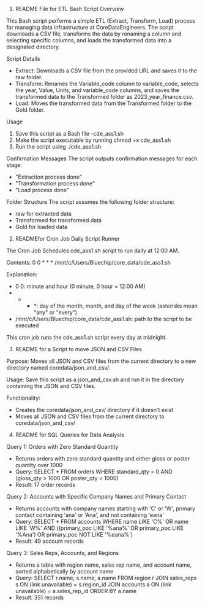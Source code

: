 1. README File for ETL Bash Script
Overview

This Bash script performs a simple ETL (Extract, Transform, Load) process for managing data infrastructure at CoreDataEngineers. The script downloads a CSV file, transforms the data by renaming a column and selecting specific columns, and loads the transformed data into a designated directory.

Script Details
- Extract: Downloads a CSV file from the provided URL and saves it to the raw folder.
- Transform: Renames the Variable_code column to variable_code, selects the year, Value, Units, and variable_code columns, and saves the transformed data to the Transformed folder as 2023_year_finance.csv.
- Load: Moves the transformed data from the Transformed folder to the Gold folder.

Usage

1. Save this script as a Bash file -cde_ass1.sh
2. Make the script executable by running chmod +x cde_ass1.sh
3. Run the script using ./cde_ass1.sh

Confirmation Messages
The script outputs confirmation messages for each stage:

- "Extraction process done"
- "Transformation process done"
- "Load process done"

Folder Structure
The script assumes the following folder structure:

- raw for extracted data
- Transformed for transformed data
- Gold for loaded data

2. READMEfor Cron Job Daily Script Runner

The Cron Job Schedules cde_ass1.sh script to run daily at 12:00 AM.

Contents:
0 0 * * * /mnt/c/Users/Bluechip/core_data/cde_ass1.sh

Explanation:
- 0 0: minute and hour (0 minute, 0 hour = 12:00 AM)
- * * *: day of the month, month, and day of the week (asterisks mean "any" or "every")
- /mnt/c/Users/Bluechip/core_data/cde_ass1.sh: path to the script to be executed

This cron job runs the cde_ass1.sh script every day at midnight.

3. README for a Script to move JSON and CSV Files

Purpose: 
Moves all JSON and CSV files from the current directory to a new directory named coredata/json_and_csv/.

Usage: 
Save this script as a json_and_csv.sh and run it in the directory containing the JSON and CSV files.

Functionality:
- Creates the coredata/json_and_csv/ directory if it doesn't exist
- Moves all JSON and CSV files from the current directory to coredata/json_and_csv/

4. README for SQL Queries for Data Analysis

Query 1: Orders with Zero Standard Quantity

- Returns orders with zero standard quantity and either gloss or poster quantity over 1000
- Query: SELECT * FROM orders WHERE standard_qty = 0 AND (gloss_qty > 1000 OR poster_qty > 1000)
- Result: 17 order records

Query 2: Accounts with Specific Company Names and Primary Contact

- Returns accounts with company names starting with 'C' or 'W', primary contact containing 'ana' or 'Ana', and not containing 'eana'
- Query: SELECT * FROM accounts WHERE name LIKE 'C%' OR name LIKE 'W%' AND ((primary_poc LIKE '%ana%' OR primary_poc LIKE '%Ana') OR primary_poc NOT LIKE '%eana%')
- Result: 49 account records

Query 3: Sales Reps, Accounts, and Regions

- Returns a table with region name, sales rep name, and account name, sorted alphabetically by account name
- Query: SELECT r.name, s.name, a.name FROM region r JOIN sales_reps s ON (link unavailable) = s.region_id JOIN accounts a ON (link unavailable) = a.sales_rep_id ORDER BY a.name
- Result: 351 records


